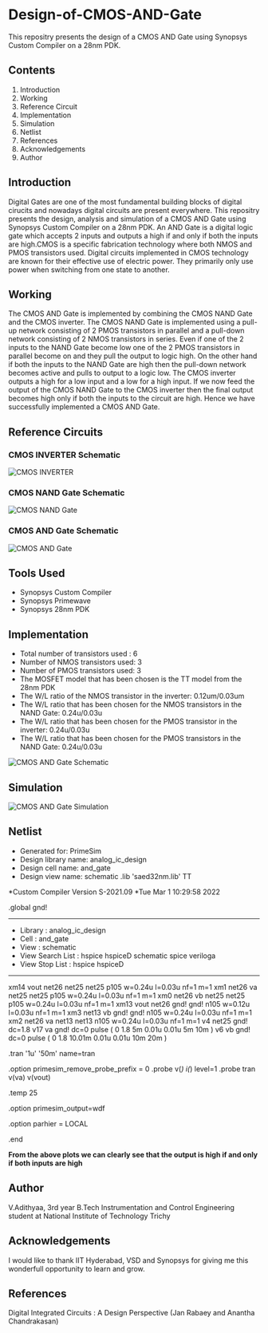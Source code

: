 # Design-of-CMOS-AND-Gate
This repositry presents the design of a CMOS AND Gate using Synopsys Custom Compiler on a 28nm PDK.

## Contents

1. Introduction
2. Working
3. Reference Circuit
4. Implementation
5. Simulation 
6. Netlist
7. References
8. Acknowledgements
9. Author

## Introduction
Digital Gates are one of the most fundamental building blocks of digital cirucits and nowadays digital circuits are present everywhere. This repositry presents the design, analysis and simulation of a CMOS AND Gate using Synopsys Custom Compiler on a 28nm PDK. An AND Gate is a digital logic gate which accepts 2 inputs and outputs a high if and only if both the inputs are high.CMOS is a specific fabrication technology where both NMOS and PMOS transistors used. Digital circuits implemented in CMOS technology are known for their effective use of electric power. They primarily only use power when switching from one state to another. 

## Working
The CMOS AND Gate is implemented by combining the CMOS NAND Gate and the CMOS inverter. The CMOS NAND Gate is implemented using a pull-up network consisting of 2 PMOS transistors in parallel and a pull-down network consisting of 2 NMOS transistors in series. Even if one of the 2 inputs to the NAND Gate become low one of the 2 PMOS transistors in parallel become on and they pull the output to logic high. On the other hand if both the inputs to the NAND Gate are high then the pull-down network becomes active and pulls to output to a logic low. The CMOS inverter outputs a high for a low input and a low for a high input. If we now feed the output of the CMOS NAND Gate to the CMOS inverter then the final output becomes high only if both the inputs to the circuit are high. Hence we have successfully implemented a CMOS AND Gate.

## Reference Circuits
### CMOS INVERTER Schematic
![CMOS INVERTER](/CMOS_Inverter.png)
### CMOS NAND Gate Schematic
![CMOS NAND Gate](/CMOS_NAND_Gate.png)
### CMOS AND Gate Schematic
![CMOS AND Gate](/AND_Gate.png)

## Tools Used
- Synopsys Custom Compiler
- Synopsys Primewave
- Synopsys 28nm PDK

## Implementation
- Total number of transistors used : 6
- Number of NMOS transistors used: 3
- Number of PMOS transistors used: 3
- The MOSFET model that has been chosen is the TT model from the 28nm PDK 
- The W/L ratio of the NMOS transistor in the inverter: 0.12um/0.03um
- The W/L ratio that has been chosen for the NMOS transistors in the NAND Gate: 0.24u/0.03u
- The W/L ratio that has been chosen for the PMOS transistor in the inverter: 0.24u/0.03u
- The W/L ratio that has been chosen for the PMOS transistors in the NAND Gate: 0.24u/0.03u

![CMOS AND Gate Schematic](/CMOS_AND_Gate_Schematic.jpg)

## Simulation
![CMOS AND Gate Simulation](/CMOS_AND_Gate_simulation.jpg)

## Netlist
*  Generated for: PrimeSim
*  Design library name: analog_ic_design
*  Design cell name: and_gate
*  Design view name: schematic
.lib 'saed32nm.lib' TT

*Custom Compiler Version S-2021.09
*Tue Mar  1 10:29:58 2022

.global gnd!
********************************************************************************
* Library          : analog_ic_design
* Cell             : and_gate
* View             : schematic
* View Search List : hspice hspiceD schematic spice veriloga
* View Stop List   : hspice hspiceD
********************************************************************************
xm14 vout net26 net25 net25 p105 w=0.24u l=0.03u nf=1 m=1
xm1 net26 va net25 net25 p105 w=0.24u l=0.03u nf=1 m=1
xm0 net26 vb net25 net25 p105 w=0.24u l=0.03u nf=1 m=1
xm13 vout net26 gnd! gnd! n105 w=0.12u l=0.03u nf=1 m=1
xm3 net13 vb gnd! gnd! n105 w=0.24u l=0.03u nf=1 m=1
xm2 net26 va net13 net13 n105 w=0.24u l=0.03u nf=1 m=1
v4 net25 gnd! dc=1.8
v17 va gnd! dc=0 pulse ( 0 1.8 5m 0.01u 0.01u 5m 10m )
v6 vb gnd! dc=0 pulse ( 0 1.8 10.01m 0.01u 0.01u 10m 20m )








.tran '1u' '50m' name=tran

.option primesim_remove_probe_prefix = 0
.probe v(*) i(*) level=1
.probe tran v(va) v(vout)

.temp 25



.option primesim_output=wdf


.option parhier = LOCAL






.end


**From the above plots we can clearly see that the output is high if and only if both inputs are high**

## Author
V.Adithyaa, 3rd year B.Tech Instrumentation and Control Engineering student at National Institute of Technology Trichy

## Acknowledgements
I would like to thank IIT Hyderabad, VSD and Synopsys for giving me this wonderfull opportunity to learn and grow.

## References
Digital Integrated Circuits : A Design Perspective (Jan Rabaey and Anantha Chandrakasan)








